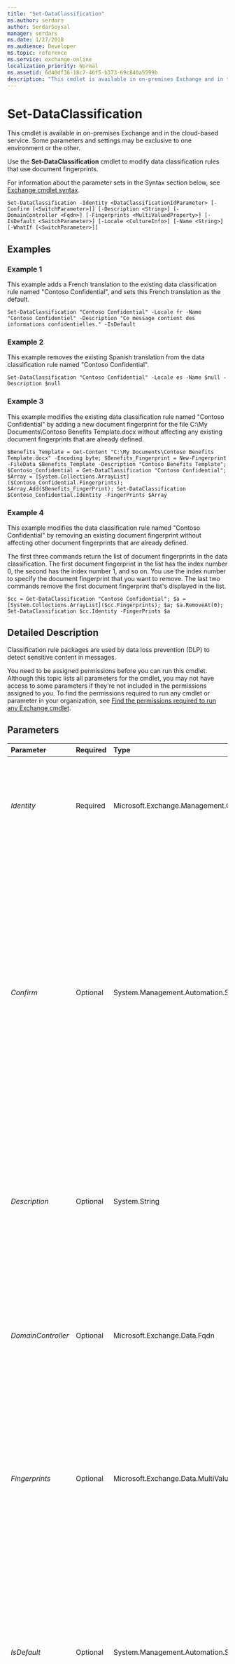 ```yaml
---
title: "Set-DataClassification"
ms.author: serdars
author: SerdarSoysal
manager: serdars
ms.date: 1/27/2018
ms.audience: Developer
ms.topic: reference
ms.service: exchange-online
localization_priority: Normal
ms.assetid: 6d40df36-18c7-46f5-b373-69c840a5599b
description: "This cmdlet is available in on-premises Exchange and in the cloud-based service. Some parameters and settings may be exclusive to one environment or the other."
---
```


# Set-DataClassification

This cmdlet is available in on-premises Exchange and in the cloud-based service. Some parameters and settings may be exclusive to one environment or the other. 
  
Use the **Set-DataClassification** cmdlet to modify data classification rules that use document fingerprints.
  
For information about the parameter sets in the Syntax section below, see [Exchange cmdlet syntax](https://technet.microsoft.com/library/bb123552.aspx). 
  
```
Set-DataClassification -Identity <DataClassificationIdParameter> [-Confirm [<SwitchParameter>]] [-Description <String>] [-DomainController <Fqdn>] [-Fingerprints <MultiValuedProperty>] [-IsDefault <SwitchParameter>] [-Locale <CultureInfo>] [-Name <String>] [-WhatIf [<SwitchParameter>]]

```

## Examples
<a name="Examples"> </a>

### Example 1

This example adds a French translation to the existing data classification rule named "Contoso Confidential", and sets this French translation as the default.
  
```
Set-DataClassification "Contoso Confidential" -Locale fr -Name "Contoso Confidentiel" -Description "Ce message contient des informations confidentielles." -IsDefault
```

### Example 2

This example removes the existing Spanish translation from the data classification rule named "Contoso Confidential".
  
```
Set-DataClassification "Contoso Confidential" -Locale es -Name $null -Description $null
```

### Example 3

This example modifies the existing data classification rule named "Contoso Confidential" by adding a new document fingerprint for the file C:\My Documents\Contoso Benefits Template.docx without affecting any existing document fingerprints that are already defined.
  
```
$Benefits_Template = Get-Content "C:\My Documents\Contoso Benefits Template.docx" -Encoding byte; $Benefits_Fingerprint = New-Fingerprint -FileData $Benefits_Template -Description "Contoso Benefits Template"; $Contoso_Confidential = Get-DataClassification "Contoso Confidential"; $Array = [System.Collections.ArrayList]($Contoso_Confidential.Fingerprints); $Array.Add($Benefits_FingerPrint); Set-DataClassification $Contoso_Confidential.Identity -FingerPrints $Array
```

### Example 4

This example modifies the data classification rule named "Contoso Confidential" by removing an existing document fingerprint without affecting other document fingerprints that are already defined.
  
The first three commands return the list of document fingerprints in the data classification. The first document fingerprint in the list has the index number 0, the second has the index number 1, and so on. You use the index number to specify the document fingerprint that you want to remove. The last two commands remove the first document fingerprint that's displayed in the list.
  
```
$cc = Get-DataClassification "Contoso Confidential"; $a = [System.Collections.ArrayList]($cc.Fingerprints); $a; $a.RemoveAt(0); Set-DataClassification $cc.Identity -FingerPrints $a
```

## Detailed Description
<a name="DetailedDescription"> </a>

Classification rule packages are used by data loss prevention (DLP) to detect sensitive content in messages.
  
You need to be assigned permissions before you can run this cmdlet. Although this topic lists all parameters for the cmdlet, you may not have access to some parameters if they're not included in the permissions assigned to you. To find the permissions required to run any cmdlet or parameter in your organization, see [Find the permissions required to run any Exchange cmdlet](https://technet.microsoft.com/library/mt432940.aspx).
  
## Parameters
<a name="DetailedDescription"> </a>

|**Parameter**|**Required**|**Type**|**Description**|
|:-----|:-----|:-----|:-----|
| _Identity_ <br/> |Required  <br/> |Microsoft.Exchange.Management.ClassificationDefinitions.DataClassificationIdParameter  <br/> | The _Identity_ parameter specifies the data classification rule that you want to modify. You can use any value that uniquely identifies the data classification rule. For example: <br/>  Name <br/> **LocalizedName** <br/> **Identity** GUID value <br/> |
| _Confirm_ <br/> |Optional  <br/> |System.Management.Automation.SwitchParameter  <br/> | The _Confirm_ switch specifies whether to show or hide the confirmation prompt. How this switch affects the cmdlet depends on if the cmdlet requires confirmation before proceeding. <br/>  Destructive cmdlets (for example, **Remove-\*** cmdlets) have a built-in pause that forces you to acknowledge the command before proceeding. For these cmdlets, you can skip the confirmation prompt by using this exact syntax: `-Confirm:$false`.  <br/>  Most other cmdlets (for example, **New-\*** and **Set-\*** cmdlets) don't have a built-in pause. For these cmdlets, specifying the _Confirm_ switch without a value introduces a pause that forces you acknowledge the command before proceeding. <br/> |
| _Description_ <br/> |Optional  <br/> |System.String  <br/> |The  _Description_ parameter specifies a description for the data classification rule. You use the _Description_ parameter with the _Locale_ and _Name_ parameters to specify descriptions for the data classification rule in different languages. The localized values of _Description_ appear in the **AllLocalizedDescriptions** property of the data classification rule. <br/> |
| _DomainController_ <br/> |Optional  <br/> |Microsoft.Exchange.Data.Fqdn  <br/> |This parameter is available only in on-premises Exchange.  <br/> The  _DomainController_ parameter specifies the domain controller that's used by this cmdlet to read data from or write data to Active Directory. You identify the domain controller by its fully qualified domain name (FQDN). For example, `dc01.contoso.com`.  <br/> |
| _Fingerprints_ <br/> |Optional  <br/> |Microsoft.Exchange.Data.MultiValuedProperty  <br/> |The  _Fingerprints_ parameter specifies the byte-encoded document files that are used as fingerprints by the data classification rule. For instructions on how to import documents to use as templates for fingerprints, see[New-Fingerprint](new-fingerprint.md) or the[Examples](new-dataclassification.md#Examples) section. For instructions on how to add and remove document fingerprints from an existing data classification rule, see the[Examples](new-dataclassification.md#Examples) section. <br/> |
| _IsDefault_ <br/> |Optional  <br/> |System.Management.Automation.SwitchParameter  <br/> |The  _IsDefault_ switch is used with the _Locale_ parameter to specify the default language for the data classification rule. The default _Locale_ value is stored in the **DefaultCulture** property. <br/> When you change the default  _Locale_ value, the _Name_ value of the data classification rule changes to match the _Name_ value that's associated with the new default locale. The original _Name_ value when the rule was created is permanently stored the **LocalizedName** property. <br/> |
| _Locale_ <br/> |Optional  <br/> |System.Globalization.CultureInfo  <br/> |The  _Locale_ parameter adds or removes languages that are associated with the data classification rule. <br/> Valid input for this parameter is a supported culture code value from the Microsoft .NET Framework **CultureInfo** class. For example, `da-DK` for Danish or `ja-JP` for Japanese. For more information, see[CultureInfo Class](https://go.microsoft.com/fwlink/p/?linkId=184859).  <br/> Typically, you use the  _Locale_ parameter with the _Name_ and _Description_ parameters to add or remove translated names and descriptions for the data classification rule. You can also use the _Locale_ parameter with the _IsDefault_ switch to designate an existing translated name and description as the default. Before you can remove the default translation, you need to set another translation as the default. <br/> |
| _Name_ <br/> |Optional  <br/> |System.String  <br/> |The  _Name_ parameter specifies a name for the data classification rule. The value must be less than 256 characters. <br/> You use the  _Name_ parameter with the _Locale_ and _Description_ parameters to specify names for the data classification rule in different languages. The localized values of _Name_ appear in the **AllLocalizedNames** property of the data classification rule. <br/> The value of the  _Name_ parameter is used in the Policy Tip that's presented to users in Outlook on the web. When a translated value of the _Name_ parameter matches the client's language, the Policy Tip is displayed in the client's language. If no translated values of the _Name_ parameter match the client's language, the default translation that's specified by the _IsDefault_ parameter is used for the Policy Tip. <br/> |
| _WhatIf_ <br/> |Optional  <br/> |System.Management.Automation.SwitchParameter  <br/> |The  _WhatIf_ switch simulates the actions of the command. You can use this switch to view the changes that would occur without actually applying those changes. You don't need to specify a value with this switch. <br/> |
   
## Input Types
<a name="InputTypes"> </a>

To see the input types that this cmdlet accepts, see [Cmdlet Input and Output Types](http://go.microsoft.com/fwlink/p/?linkId=616387). If the Input Type field for a cmdlet is blank, the cmdlet doesn't accept input data. 
  
## Return Types
<a name="ReturnTypes"> </a>

To see the return types, which are also known as output types, that this cmdlet accepts, see [Cmdlet Input and Output Types](http://go.microsoft.com/fwlink/p/?linkId=616387). If the Output Type field is blank, the cmdlet doesn't return data. 
  

